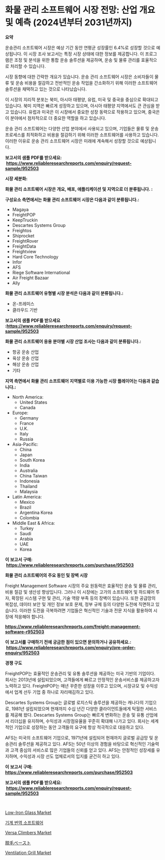 <p><h1>화물 관리 소프트웨어 시장 전망: 산업 개요 및 예측 (2024년부터 2031년까지)</h1></p><p><strong>요약</strong></p>
<p><p>운송관리 소프트웨어 시장은 예상 기간 동안 연평균 성장률인 6.4%로 성장할 것으로 예상됩니다. 이 시장 조사 보고서는 특정 시장 상태에 대한 정보를 제공합니다. 이 프로그램은 조정 및 분석을 위한 통합 운송 솔루션을 제공하며, 운송 및 물류 관리를 효율적으로 처리할 수 있습니다.</p><p>시장 동향에 대한 간략한 개요가 있습니다. 운송 관리 소프트웨어 시장은 소비자들이 물류 및 운송 비용을 절감하고 전반적인 운송 작업을 간소화하기 위해 이러한 소프트웨어 솔루션을 채택하고 있는 것으로 나타났습니다.</p><p>이 시장의 지리적 분포는 북미, 아시아 태평양, 유럽, 미국 및 중국을 중심으로 확대되고 있습니다. 북미 지역은 빠르게 성장하고 있으며, 아시아 태평양 지역에서도 큰 관심을 받고 있습니다. 유럽과 미국은 이 시장에서 중요한 성장 동력으로 작용하고 있으며, 중국은 이 분야에서 점차적으로 더 중요한 역할을 하고 있습니다.</p><p>운송 관리 소프트웨어는 다양한 산업 분야에서 사용되고 있으며, 기업들은 물류 및 운송 프로세스를 최적화하고 비용을 절감하기 위해 이러한 소프트웨어를 사용하고 있습니다. 이러한 이유로 운송 관리 소프트웨어 시장은 미래에 계속해서 성장할 것으로 예상됩니다.</p></p>
<p><strong>보고서의 샘플 PDF를 받으세요: &nbsp;<a href="https://www.reliableresearchreports.com/enquiry/request-sample/952503">https://www.reliableresearchreports.com/enquiry/request-sample/952503</a></strong></p>
<p><strong>시장 세분화:</strong></p>
<p><strong> 화물 관리 소프트웨어 시장은 개요, 배포, 애플리케이션 및 지역으로 더 분류됩니다. :</strong></p>
<p><strong>구성요소 측면에서는 화물 관리 소프트웨어 시장은 다음과 같이 분류됩니다.:</strong></p>
<p><ul><li>Magaya</li><li>FreightPOP</li><li>KeepTruckin</li><li>Descartes Systems Group</li><li>Freightos</li><li>Shiprocket</li><li>FreightRover</li><li>FreightData</li><li>Freightview</li><li>Hard Core Technology</li><li>Infor</li><li>AFS</li><li>Riege Software International</li><li>Air Freight Bazaar</li><li>Ally</li></ul></p>
<p><strong> 화물 관리 소프트웨어 유형별 시장 분석은 다음과 같이 분류됩니다.:</strong></p>
<p><ul><li>온-프레미스</li><li>클라우드 기반</li></ul></p>
<p><strong>보고서의 샘플 PDF를 받으세요 :<a href="https://www.reliableresearchreports.com/enquiry/request-sample/952503">https://www.reliableresearchreports.com/enquiry/request-sample/952503</a></strong></p>
<p><strong> 화물 관리 소프트웨어 응용 분야별 시장 산업 조사는 다음과 같이 분류됩니다.:</strong></p>
<p><ul><li>항공 운송 산업</li><li>육상 운송 산업</li><li>해상 운송 산업</li><li>기타</li></ul></p>
<p><strong>지역 측면에서 화물 관리 소프트웨어 지역별로 이용 가능한 시장 플레이어는 다음과 같습니다.:</strong></p>
<p><ul>
    <li>
        North America:
        <ul>
            <li>United States</li>
            <li>Canada</li>
        </ul>
    </li>
    <li>
        Europe:
        <ul>
            <li>Germany</li>
            <li>France</li>
            <li>U.K.</li>
            <li>Italy</li>
            <li>Russia</li>
        </ul>
    </li>
    <li>
        Asia-Pacific:
        <ul>
            <li>China</li>
            <li>Japan</li>
            <li>South Korea</li>
            <li>India</li>
            <li>Australia</li>
            <li>China Taiwan</li>
            <li>Indonesia</li>
            <li>Thailand</li>
            <li>Malaysia</li>
        </ul>
    </li>
    <li>
        Latin America:
        <ul>
            <li>Mexico</li>
            <li>Brazil</li>
            <li>Argentina Korea</li>
            <li>Colombia</li>
        </ul>
    </li>
    <li>
        Middle East & Africa:
        <ul>
            <li>Turkey</li>
            <li>Saudi</li>
            <li>Arabia</li>
            <li>UAE</li>
            <li>Korea</li>
        </ul>
    </li>
    </ul></p>
<p><strong>이 보고서 구매: &nbsp;<a href="https://www.reliableresearchreports.com/purchase/952503">https://www.reliableresearchreports.com/purchase/952503</a></strong></p>
<p><strong>화물 관리 소프트웨어의 주요 동인 및 장벽 시장</strong></p>
<p><p>Freight Management Software 시장의 주요 원동력은 효율적인 운송 및 물류 관리, 비용 절감 및 생산성 향상입니다. 그러나 이 시장에는 고가의 소프트웨어 및 하드웨어 투자, 확장된 시스템 구현 및 관리, 기술 역량 부족 등의 장벽이 있습니다. 또한 공급망의 복잡성, 데이터 보안 및 개인 정보 보호 문제, 정부 규제 등의 다양한 도전에 직면하고 있습니다. 이러한 도전을 극복하려면 기업들은 혁신적인 기술과 전문 지식을 활용하여 시장에 적응해야 합니다.</p></p>
<p><strong><a href="https://www.reliableresearchreports.com/freight-management-software-r952503">https://www.reliableresearchreports.com/freight-management-software-r952503</a></strong></p>
<p><strong>이 보고서를 구매하기 전에 궁금한 점이 있으면 문의하거나 공유하세요.: &nbsp;<a href="https://www.reliableresearchreports.com/enquiry/pre-order-enquiry/952503">https://www.reliableresearchreports.com/enquiry/pre-order-enquiry/952503</a></strong></p>
<p><strong>경쟁 구도</strong></p>
<p><p>FreightPOP는 효율적인 운송관리 및 유통 솔루션을 제공하는 미국 기반의 기업이다. 회사는 2013년에 설립되었으며, 고객들에게 빠르고 안정적인 운송서비스를 제공하고자 노력하고 있다. FreightPOP는 매년 꾸준한 성장을 이루고 있으며, 시장규모 및 수익성에서 업계 선두 기업 중 하나로 자리매김하고 있다.</p><p>Descartes Systems Group는 글로벌 로지스틱 솔루션을 제공하는 캐나다의 기업으로, 1981년 설립되었으며 현재까지 수십 년간 다양한 클라이언트들에게 탁월한 서비스를 제공해 왔다. Descartes Systems Group는 빠르게 변화하는 운송 및 유통 산업에서 리더십을 유지하며, 수익성과 시장점유율을 꾸준히 확대해 나가고 있다. 회사는 세계적인 기업으로 성장하는 동안 고객들의 요구에 항상 적극적으로 대응하고 있다.</p><p>AFS는 미국의 소프트웨어 기업으로, 1971년에 설립되어 현재까지 글로벌 공급망 및 운송관리 솔루션을 제공하고 있다. AFS는 50년 이상의 경험을 바탕으로 혁신적인 기술력과 고객 중심의 서비스로 많은 기업들의 신뢰를 얻고 있다. AFS는 안정적인 성장세를 유지하며, 수익성과 시장 선도 업체로서의 입지를 굳건히 하고 있다.</p></p>
<p><strong>이 보고서 구매: &nbsp; <a href="https://www.reliableresearchreports.com/purchase/952503">https://www.reliableresearchreports.com/purchase/952503</a></strong></p>
<p><strong>보고서의 샘플 PDF를 받으세요: &nbsp;<a href="https://www.reliableresearchreports.com/enquiry/request-sample/952503">https://www.reliableresearchreports.com/enquiry/request-sample/952503</a></strong><strong></strong></p>
<p>&nbsp;</p>
<p><p><a href="https://www.linkedin.com/pulse/low-iron-glass-market-share-amp-new-trends-analysis-report-pjh3e">Low-Iron Glass Market</a></p><p><a href="https://github.com/chupp85/Market-Research-Report-List-1/blob/main/254751671949.md">기계 번역 소프트웨어</a></p><p><a href="https://issuu.com/reportprime-2/docs/versa-climbers-market-size-2030.pptx">Versa Climbers Market</a></p><p><a href="https://github.com/VernieBarton2023/Market-Research-Report-List-1/blob/main/530116876049.md">脱毛ペースト</a></p><p><a href="https://www.linkedin.com/pulse/ventilation-grill-market-provides-comprehensive-analysis-including-qgbie">Ventilation Grill Market</a></p></p>